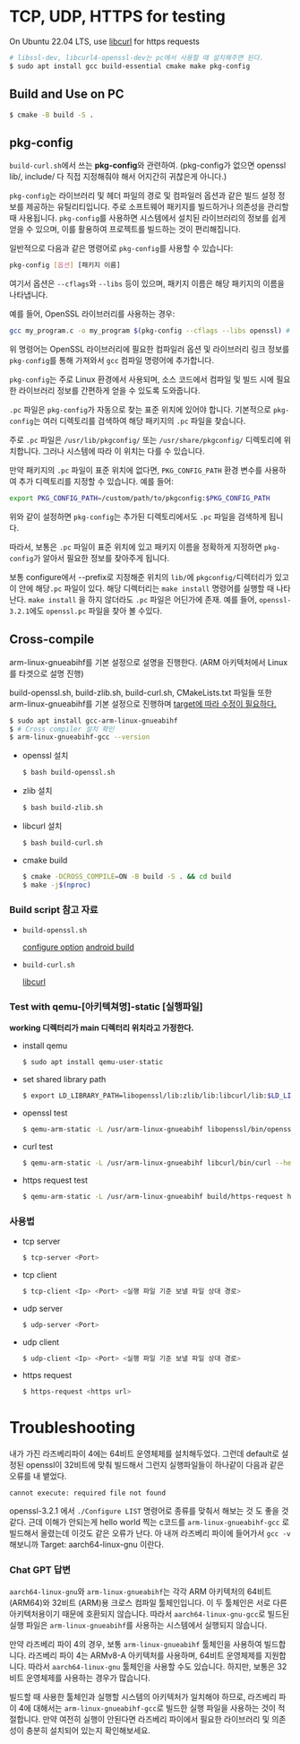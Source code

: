 # TCP, UDP, HTTPS for testing

On Ubuntu 22.04 LTS, use [libcurl](https://curl.se/libcurl/) for https requests
```bash
# libssl-dev, libcurl4-openssl-dev는 pc에서 사용할 때 설치해주면 된다.
$ sudo apt install gcc build-essential cmake make pkg-config
```
## Build and Use on PC
```bash
$ cmake -B build -S .
```
## pkg-config
`build-curl.sh`에서 쓰는 **pkg-config**와 관련하여.
(pkg-config가 없으면 openssl lib/, include/ 다 직접 지정해줘야 해서 어지간히 귀찮은게 아니다.)

`pkg-config`는 라이브러리 및 헤더 파일의 경로 및 컴파일러 옵션과 같은 빌드 설정 정보를 제공하는 유틸리티입니다. 주로 소프트웨어 패키지를 빌드하거나 의존성을 관리할 때 사용됩니다. `pkg-config`를 사용하면 시스템에서 설치된 라이브러리의 정보를 쉽게 얻을 수 있으며, 이를 활용하여 프로젝트를 빌드하는 것이 편리해집니다.

일반적으로 다음과 같은 명령어로 `pkg-config`를 사용할 수 있습니다:

```bash
pkg-config [옵션] [패키지 이름]
```

여기서 옵션은 `--cflags`와 `--libs` 등이 있으며, 패키지 이름은 해당 패키지의 이름을 나타냅니다.

예를 들어, OpenSSL 라이브러리를 사용하는 경우:

```bash
gcc my_program.c -o my_program $(pkg-config --cflags --libs openssl) # -lss -lcrypto
```

위 명령어는 OpenSSL 라이브러리에 필요한 컴파일러 옵션 및 라이브러리 링크 정보를 `pkg-config`를 통해 가져와서 `gcc` 컴파일 명령어에 추가합니다.

`pkg-config`는 주로 Linux 환경에서 사용되며, 소스 코드에서 컴파일 및 빌드 시에 필요한 라이브러리 정보를 간편하게 얻을 수 있도록 도와줍니다.

`.pc` 파일은 `pkg-config`가 자동으로 찾는 표준 위치에 있어야 합니다. 기본적으로 `pkg-config`는 여러 디렉토리를 검색하여 해당 패키지의 `.pc` 파일을 찾습니다.

주로 `.pc` 파일은 `/usr/lib/pkgconfig/` 또는 `/usr/share/pkgconfig/` 디렉토리에 위치합니다. 그러나 시스템에 따라 이 위치는 다를 수 있습니다.

만약 패키지의 `.pc` 파일이 표준 위치에 없다면, `PKG_CONFIG_PATH` 환경 변수를 사용하여 추가 디렉토리를 지정할 수 있습니다. 예를 들어:

```bash
export PKG_CONFIG_PATH=/custom/path/to/pkgconfig:$PKG_CONFIG_PATH
```

위와 같이 설정하면 `pkg-config`는 추가된 디렉토리에서도 `.pc` 파일을 검색하게 됩니다.

따라서, 보통은 `.pc` 파일이 표준 위치에 있고 패키지 이름을 정확하게 지정하면 `pkg-config`가 알아서 필요한 정보를 찾아주게 됩니다.

보통 configure에서 --prefix로 지정해준 위치의 `lib/`에 `pkgconfig/`디렉터리가 있고 이 안에 해당`.pc` 파일이 있다.
해당 디렉터리는 `make install` 명령어를 실행할 때 나타난다. `make install` 을 하지 않더라도 `.pc` 파일은 어딘가에 존재.
예를 들어, `openssl-3.2.1`에도 `openssl.pc` 파일을 찾아 볼 수있다.
## Cross-compile

arm-linux-gnueabihf를 기본 설정으로 설명을 진행한다. (ARM 아키텍처에서 Linux를 타겟으로 설명 진행)

build-openssl.sh, build-zlib.sh, build-curl.sh, CMakeLists.txt 파일들 또한 arm-linux-gnueabihf를 기본 설정으로 진행하며 [target에 따라 수정이 필요하다.](#build-script-참고-자료)

```bash
$ sudo apt install gcc-arm-linux-gnueabihf
$ # Cross compiler 설치 확인
$ arm-linux-gnueabihf-gcc --version
```

- openssl 설치
    ```bash
    $ bash build-openssl.sh
    ```
- zlib 설치
    ```bash
    $ bash build-zlib.sh
    ```
- libcurl 설치
    ```bash
    $ bash build-curl.sh
    ```
- cmake build
    ```bash
    $ cmake -DCROSS_COMPILE=ON -B build -S . && cd build
    $ make -j$(nproc)
    ```
### Build script 참고 자료
- `build-openssl.sh`

    [configure option](https://github.com/openssl/openssl/blob/master/INSTALL.md#configuration-options)
    [android build](https://github.com/openssl/openssl/blob/master/NOTES-ANDROID.md)

- `build-curl.sh`

    [libcurl](https://curl.se/docs/install.html)

### Test with qemu-[아키텍쳐명]-static [실행파일]
**working 디렉터리가 main 디렉터리 위치라고 가정한다.**
- install qemu
    ```bash
    $ sudo apt install qemu-user-static
    ```

- set shared library path
    ```bash
    $ export LD_LIBRARY_PATH=libopenssl/lib:zlib/lib:libcurl/lib:$LD_LIBRARY_PATH
    ```
- openssl test
    ```bash
    $ qemu-arm-static -L /usr/arm-linux-gnueabihf libopenssl/bin/openssl
    ```
- curl test
    ```bash
    $ qemu-arm-static -L /usr/arm-linux-gnueabihf libcurl/bin/curl --help
    ```
- https request test
    ```bash
    $ qemu-arm-static -L /usr/arm-linux-gnueabihf build/https-request https://i.namu.wiki/i/ZklMtOdY5zUwpy-eDcv5ilPABYkPrcPUxO7pK5zS5OZ6JhurWRRFuNufXs-R7-bFxMW2JuaqtJBgRRworro7clCE0_bd7iP7MJAL3kIpsQeXklPqFUWR6U3v6IfFDPVJHOuMikmBzNXwpXoUC6JhkA.webp
    ```
### 사용법
- tcp server
    ```bash
    $ tcp-server <Port>
    ```
- tcp client
    ```bash
    $ tcp-client <Ip> <Port> <실행 파일 기준 보낼 파일 상대 경로>
    ```
- udp server
    ```bash
    $ udp-server <Port>
    ```
- udp client
    ```bash
    $ udp-client <Ip> <Port> <실행 파일 기준 보낼 파일 상대 경로>
    ```
- https request
    ```bash
    $ https-request <https url>
    ```
# Troubleshooting
내가 가진 라즈베리파이 4에는 64비트 운영체제를 설치해두었다. 그런데 default로 설정된 openssl이 32비트에 맞춰 빌드해서 그런지 실행파일들이 하나같이 다음과 같은 오류를 내 뱉었다.
```
cannot execute: required file not found
```
openssl-3.2.1 에서 `./Configure LIST` 명령어로 종류를 맞춰서 해보는 것 도 좋을 것 같다.
근데 이해가 안되는게 hello world 찍는 c코드를 `arm-linux-gnueabihf-gcc` 로 빌드해서 올렸는데 이것도 같은 오류가 난다.
아 내꺼 라즈베리 파이에 들어가서 `gcc -v` 해보니까 Target: aarch64-linux-gnu 이란다.

### Chat GPT 답변
`aarch64-linux-gnu`와 `arm-linux-gnueabihf`는 각각 ARM 아키텍처의 64비트 (ARM64)와 32비트 (ARM)용 크로스 컴파일 툴체인입니다. 이 두 툴체인은 서로 다른 아키텍처용이기 때문에 호환되지 않습니다. 따라서 `aarch64-linux-gnu-gcc`로 빌드된 실행 파일은 `arm-linux-gnueabihf`를 사용하는 시스템에서 실행되지 않습니다.

만약 라즈베리 파이 4의 경우, 보통 `arm-linux-gnueabihf` 툴체인을 사용하여 빌드합니다. 라즈베리 파이 4는 ARMv8-A 아키텍처를 사용하며, 64비트 운영체제를 지원합니다. 따라서 `aarch64-linux-gnu` 툴체인을 사용할 수도 있습니다. 하지만, 보통은 32비트 운영체제를 사용하는 경우가 많습니다.

빌드할 때 사용한 툴체인과 실행할 시스템의 아키텍처가 일치해야 하므로, 라즈베리 파이 4에 대해서는 `arm-linux-gnueabihf-gcc`로 빌드한 실행 파일을 사용하는 것이 적절합니다. 만약 여전히 실행이 안된다면 라즈베리 파이에서 필요한 라이브러리 및 의존성이 충분히 설치되어 있는지 확인해보세요.